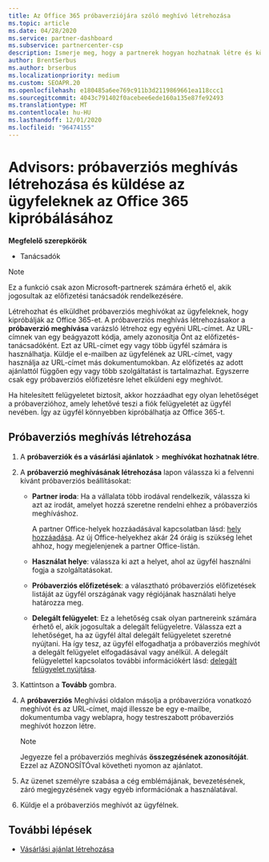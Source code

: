 ```yaml
---
title: Az Office 365 próbaverziójára szóló meghívó létrehozása
ms.topic: article
ms.date: 04/28/2020
ms.service: partner-dashboard
ms.subservice: partnercenter-csp
description: Ismerje meg, hogy a partnerek hogyan hozhatnak létre és küldhetnek próbaverziós meghívókat az ügyfelek számára az Office 365 kipróbálásához. A partnerek sokkal egy előfizetési tanácsadó.
author: BrentSerbus
ms.author: brserbus
ms.localizationpriority: medium
ms.custom: SEOAPR.20
ms.openlocfilehash: e180485a6ee769c911b3d2119869661ea118ccc1
ms.sourcegitcommit: 4043c791402f0acebee6ede160a135e87fe92493
ms.translationtype: MT
ms.contentlocale: hu-HU
ms.lasthandoff: 12/01/2020
ms.locfileid: "96474155"
---
```

# <a name="advisors-create-and-send-a-trial-invitation-for-clients-to-try-office-365"></a>Advisors: próbaverziós meghívás létrehozása és küldése az ügyfeleknek az Office 365 kipróbálásához


**Megfelelő szerepkörök**

- Tanácsadók

> [!NOTE]
> Ez a funkció csak azon Microsoft-partnerek számára érhető el, akik jogosultak az előfizetési tanácsadók rendelkezésére.

Létrehozhat és elküldhet próbaverziós meghívókat az ügyfeleknek, hogy kipróbálják az Office 365-et. A próbaverziós meghívás létrehozásakor a **próbaverzió meghívása** varázsló létrehoz egy egyéni URL-címet. Az URL-címnek van egy beágyazott kódja, amely azonosítja Önt az előfizetés-tanácsadóként. Ezt az URL-címet egy vagy több ügyfél számára is használhatja. Küldje el e-mailben az ügyfelének az URL-címet, vagy használja az URL-címet más dokumentumokban. Az előfizetés az adott ajánlattól függően egy vagy több szolgáltatást is tartalmazhat. Egyszerre csak egy próbaverziós előfizetésre lehet elküldeni egy meghívót.

Ha hitelesített felügyeletet biztosít, akkor hozzáadhat egy olyan lehetőséget a próbaverzióhoz, amely lehetővé teszi a fiók felügyeletét az ügyfél nevében. Így az ügyfél könnyebben kipróbálhatja az Office 365-t.

## <a name="to-create-a-trial-invitation"></a>Próbaverziós meghívás létrehozása

1. A **próbaverziók és a vásárlási ajánlatok**  >  **meghívókat hozhatnak létre**.

2. A **próbaverzió meghívásának létrehozása** lapon válassza ki a felvenni kívánt próbaverziós beállításokat:

    - **Partner iroda**: Ha a vállalata több irodával rendelkezik, válassza ki azt az irodát, amelyet hozzá szeretne rendelni ehhez a próbaverziós meghíváshoz.

        A partner Office-helyek hozzáadásával kapcsolatban lásd: [hely hozzáadása](manage-locations.md). Az új Office-helyekhez akár 24 óráig is szükség lehet ahhoz, hogy megjelenjenek a partner Office-listán.

    - **Használat helye**: válassza ki azt a helyet, ahol az ügyfél használni fogja a szolgáltatásokat.
    - **Próbaverziós előfizetések**: a választható próbaverziós előfizetések listáját az ügyfél országának vagy régiójának használati helye határozza meg.
    - **Delegált felügyelet**: Ez a lehetőség csak olyan partnereink számára érhető el, akik jogosultak a delegált felügyeletre. Válassza ezt a lehetőséget, ha az ügyfél által delegált felügyeletet szeretné nyújtani. Ha így tesz, az ügyfél elfogadhatja a próbaverziós meghívót a delegált felügyelet elfogadásával vagy anélkül. A delegált felügyelettel kapcsolatos további információkért lásd: [delegált felügyelet nyújtása](customers-revoke-admin-privileges.md).

3. Kattintson a **Tovább** gombra.

4. A **próbaverziós** Meghívási oldalon másolja a próbaverzióra vonatkozó meghívót és az URL-címet, majd illessze be egy e-mailbe, dokumentumba vagy weblapra, hogy testreszabott próbaverziós meghívót hozzon létre.

    > [!NOTE]
    > Jegyezze fel a próbaverziós meghívás **összegzésének azonosítóját**. Ezzel az AZONOSÍTÓval követheti nyomon az ajánlatot.

5. Az üzenet személyre szabása a cég emblémájának, bevezetésének, záró megjegyzésének vagy egyéb információnak a használatával.

6. Küldje el a próbaverziós meghívót az ügyfélnek.

## <a name="next-steps"></a>További lépések

- [Vásárlási ajánlat létrehozása](advisor-create-a-purchase-offer.md)
